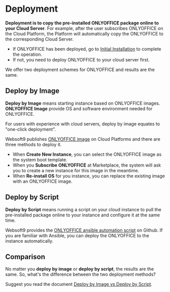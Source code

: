 # Deployment

**Deployment is to copy the pre-installed ONLYOFFICE package online to your Cloud Server**. 
For example, after the user subscribes ONLYOFFICE on the Cloud Platform, the Platform will automatically copy the ONLYOFFICE to the corresponding Cloud Server.

- If ONLYOFFICE has been deployed, go to [Initial Installation](/stack-installation.md) to complete the operation.
- If not, you need to deploy ONLYOFFICE to your cloud server first.

We offer two deployment schemes for ONLYOFFICE and results are the same.

## Deploy by Image

**Deploy by Image** means starting instance based on ONLYOFFICE images. **ONLYOFFICE Image** provide OS and software environment needed for ONLYOFFICE.

For users with experience with cloud servers, deploy by image equates to "one-click deployment". 

Websoft9 publishes [ONLYOFFICE image](https://apps.websoft9.com/onlyoffice) on Cloud Platforms and there are three methods to deploy it.

* When **Create New Instance**, you can select the ONLYOFFICE image as the system boot template.
* When you **Subscribe ONLYOFFICE** at Marketplace, the system will ask you to create a new instance for this image in the meantime.
* When **Re-install OS** for you instance, you can replace the existing image with an ONLYOFFICE image.

## Deploy by Script

**Deploy by Script** means running a script on your cloud instance to pull the pre-installed package online to your instance and configure it at the same time.

Websoft9 provides the [ONLYOFFICE ansible automation script](https://github.com/Websoft9/ansible-onlyoffice) on Github. If you are familiar with Ansible, you can deploy the ONLYOFFICE to the instance automatically.

## Comparison

No matter you **deploy by image** or **deploy by script**, the results are the same. So, what's the difference between the two deployment methods?

Suggest you read the document [Deploy by Image vs Deploy by Script](https://support.websoft9.com/docs/faq/bz-product.html#deployment-comparison).